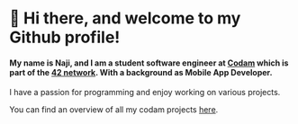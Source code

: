 # 👋 Hi there, and welcome to my Github profile!


#### My name is Naji, and I am a student software engineer at [Codam](https://www.codam.nl/) which is part of the [42 network](https://42.fr/en/network-42/). With a background as Mobile App Developer.

I have a passion for programming and enjoy working on various projects.

 You can find an overview of all my codam projects [here](https://github.com/Naji-k/Codam-projects).

<!--
**Naji-k/Naji-k** is a ✨ _special_ ✨ repository because its `README.md` (this file) appears on your GitHub profile.

Here are some ideas to get you started:

- 🔭 I’m currently working on ...
- 🌱 I’m currently learning ...
- 👯 I’m looking to collaborate on ...
- 🤔 I’m looking for help with ...
- 💬 Ask me about ...
- 📫 How to reach me: ...
- 😄 Pronouns: ...
- ⚡ Fun fact: ...
-->
